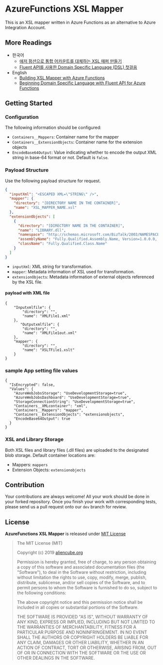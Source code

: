 # AzureFunctions XSL Mapper #

This is an XSL mapper written in Azure Functions as an alternative to Azure Integration Account.


## More Readings ##

* 한국어
  * [애저 펑션으로 통합 어카운트를 대체하는 XSL 매퍼 만들기](https://blog.aliencube.org/ko/2019/01/07/building-xsl-mapper-with-azure-functions/)
  * [Fluent API를 사용한 Domain Specific Language (DSL) 첫걸음](https://blog.aliencube.org/ko/2019/01/11/domain-specific-language-with-fluent-api/)
* English
  * [Building XSL Mapper with Azure Functions](https://devkimchi.com/2019/01/07/building-xsl-mapper-with-azure-functions/)
  * [Beginning Domain Specific Language with Fluent API for Azure Functions](https://devkimchi.com/2019/01/11/beginning-domain-specific-language-with-fluent-api-for-azure-functions/)


## Getting Started ##

### Configuration ###

The following information should be configured:

* `Containers__Mappers`: Container name for the mapper
* `Containers__ExtensionObjects`: Container name for the extension objects
* `EncodeBase64Output`: Value indicating whether to encode the output XML string in base-64 format or not. Default is `false`.


### Payload Structure ###

Use the following payload structure for request.

```json
{
  "inputXml": "<ESCAPED XML=\"STRING\" />",
  "mapper": {
    "directory": "[DIRECTORY NAME IN THE CONTAINER]",
    "name": "XSL_MAPPER_NAME.xsl"
  },
  "extensionObjects": [
    {
      "directory": "[DIRECTORY NAME IN THE CONTAINER]",
      "name": "LIBRARY.dll",
      "namespace": "http://schemas.microsoft.com/BizTalk/2003/NAMESPACE",
      "assemblyName": "Fully.Qualified.Assembly.Name, Version=1.0.0.0, Culture=neutral, PublicKeyToken=d7e94ac1875c97e9",
      "className": "Fully.Qualified.Class.Name"
    }
  ]
}
```

* `inputXml`: XML string for transformation.
* `mapper`: Metadata information of XSL used for transformation.
* `extensionObjects`: Metadata information of external objects referenced by the XSL file.

#### payload with XML file ####
```
{
    "Inputxmlfile": {
        "directory": "",
        "name": "XMLFile1.xml"
    },
       "Outputxmlfile": {
        "directory": "",
        "name": "XMLFile1out.xml"
    },
    "mapper": {
        "directory": "",
        "name": "XSLTFile1.xslt"
    }
}
```
### sample App setting file values ###

```
{
  "IsEncrypted": false,
  "Values": {
    "AzureWebJobsStorage": "UseDevelopmentStorage=true",
    "AzureWebJobsDashboard": "UseDevelopmentStorage=true",
    "StorageConnectionString": "UseDevelopmentStorage=true",
    "Containers__XMLcontainer": "xml",
    "Containers__Mappers": "mapper",
    "Containers__ExtensionObjects": "extensionobjects",
    "EncodeBase64Output": true
  }
}

```

### XSL and Library Storage ##

Both XSL files and library files (.dll files) are uploaded to the designated blob storage. Default container locations are:

* Mappers: `mappers`
* Extension Objects: `extensionobjects`


## Contribution ##

Your contributions are always welcome! All your work should be done in your forked repository. Once you finish your work with corresponding tests, please send us a pull request onto our `dev` branch for review.


## License ##

**AzureFunctions XSL Mapper** is released under [MIT License](http://opensource.org/licenses/MIT)

> The MIT License (MIT)
>
> Copyright (c) 2019 [aliencube.org](http://aliencube.org)
> 
> Permission is hereby granted, free of charge, to any person obtaining a copy of this software and associated documentation files (the "Software"), to deal in the Software without restriction, including without limitation the rights to use, copy, modify, merge, publish, distribute, sublicense, and/or sell copies of the Software, and to permit persons to whom the Software is furnished to do so, subject to the following conditions:
> 
> The above copyright notice and this permission notice shall be included in all copies or substantial portions of the Software.
> 
> THE SOFTWARE IS PROVIDED "AS IS", WITHOUT WARRANTY OF ANY KIND, EXPRESS OR IMPLIED, INCLUDING BUT NOT LIMITED TO THE WARRANTIES OF MERCHANTABILITY, FITNESS FOR A PARTICULAR PURPOSE AND NONINFRINGEMENT. IN NO EVENT SHALL THE AUTHORS OR COPYRIGHT HOLDERS BE LIABLE FOR ANY CLAIM, DAMAGES OR OTHER LIABILITY, WHETHER IN AN ACTION OF CONTRACT, TORT OR OTHERWISE, ARISING FROM, OUT OF OR IN CONNECTION WITH THE SOFTWARE OR THE USE OR OTHER DEALINGS IN THE SOFTWARE.
